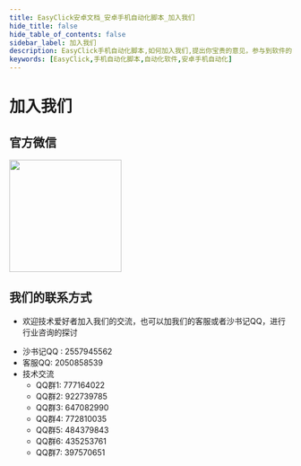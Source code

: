 ```yaml
---
title: EasyClick安卓文档_安卓手机自动化脚本_加入我们
hide_title: false
hide_table_of_contents: false
sidebar_label: 加入我们
description: EasyClick手机自动化脚本,如何加入我们,提出你宝贵的意见，参与到软件的开发中
keywords: [EasyClick,手机自动化脚本,自动化软件,安卓手机自动化]
---
```


# 加入我们

## 官方微信
<img src="/img/wx2.png" width="200px"/>


## 我们的联系方式
- 欢迎技术爱好者加入我们的交流，也可以加我们的客服或者沙书记QQ，进行行业咨询的探讨

* 沙书记QQ : 2557945562
* 客服QQ: 2050858539
* 技术交流
  * QQ群1:  777164022
  * QQ群2:  922739785
  * QQ群3:  647082990
  * QQ群4:  772810035
  * QQ群5:  484379843
  * QQ群6:  435253761
  * QQ群7:  397570651
